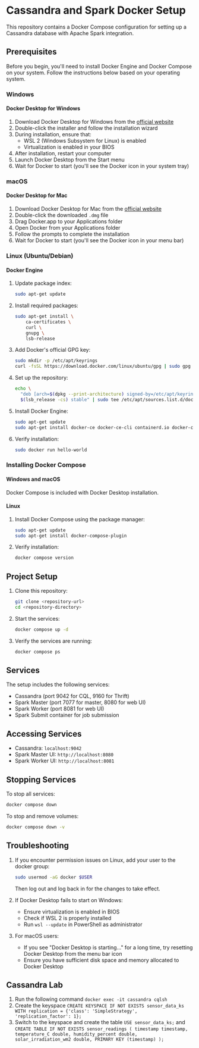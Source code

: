 # Cassandra and Spark Docker Setup

This repository contains a Docker Compose configuration for setting up a Cassandra database with Apache Spark integration.

## Prerequisites

Before you begin, you'll need to install Docker Engine and Docker Compose on your system. Follow the instructions below based on your operating system.

### Windows

#### Docker Desktop for Windows
1. Download Docker Desktop for Windows from the [official website](https://www.docker.com/products/docker-desktop)
2. Double-click the installer and follow the installation wizard
3. During installation, ensure that:
   - WSL 2 (Windows Subsystem for Linux) is enabled
   - Virtualization is enabled in your BIOS
4. After installation, restart your computer
5. Launch Docker Desktop from the Start menu
6. Wait for Docker to start (you'll see the Docker icon in your system tray)

### macOS

#### Docker Desktop for Mac
1. Download Docker Desktop for Mac from the [official website](https://www.docker.com/products/docker-desktop)
2. Double-click the downloaded `.dmg` file
3. Drag Docker.app to your Applications folder
4. Open Docker from your Applications folder
5. Follow the prompts to complete the installation
6. Wait for Docker to start (you'll see the Docker icon in your menu bar)

### Linux (Ubuntu/Debian)

#### Docker Engine
1. Update package index:
   ```bash
   sudo apt-get update
   ```
2. Install required packages:
   ```bash
   sudo apt-get install \
       ca-certificates \
       curl \
       gnupg \
       lsb-release
   ```
3. Add Docker's official GPG key:
   ```bash
   sudo mkdir -p /etc/apt/keyrings
   curl -fsSL https://download.docker.com/linux/ubuntu/gpg | sudo gpg --dearmor -o /etc/apt/keyrings/docker.gpg
   ```
4. Set up the repository:
   ```bash
   echo \
     "deb [arch=$(dpkg --print-architecture) signed-by=/etc/apt/keyrings/docker.gpg] https://download.docker.com/linux/ubuntu \
     $(lsb_release -cs) stable" | sudo tee /etc/apt/sources.list.d/docker.list > /dev/null
   ```
5. Install Docker Engine:
   ```bash
   sudo apt-get update
   sudo apt-get install docker-ce docker-ce-cli containerd.io docker-compose-plugin
   ```
6. Verify installation:
   ```bash
   sudo docker run hello-world
   ```

### Installing Docker Compose

#### Windows and macOS
Docker Compose is included with Docker Desktop installation.

#### Linux
1. Install Docker Compose using the package manager:
   ```bash
   sudo apt-get update
   sudo apt-get install docker-compose-plugin
   ```
2. Verify installation:
   ```bash
   docker compose version
   ```

## Project Setup

1. Clone this repository:
   ```bash
   git clone <repository-url>
   cd <repository-directory>
   ```

2. Start the services:
   ```bash
   docker compose up -d
   ```

3. Verify the services are running:
   ```bash
   docker compose ps
   ```

## Services

The setup includes the following services:
- Cassandra (port 9042 for CQL, 9160 for Thrift)
- Spark Master (port 7077 for master, 8080 for web UI)
- Spark Worker (port 8081 for web UI)
- Spark Submit container for job submission

## Accessing Services

- Cassandra: `localhost:9042`
- Spark Master UI: `http://localhost:8080`
- Spark Worker UI: `http://localhost:8081`

## Stopping Services

To stop all services:
```bash
docker compose down
```

To stop and remove volumes:
```bash
docker compose down -v
```

## Troubleshooting

1. If you encounter permission issues on Linux, add your user to the docker group:
   ```bash
   sudo usermod -aG docker $USER
   ```
   Then log out and log back in for the changes to take effect.

2. If Docker Desktop fails to start on Windows:
   - Ensure virtualization is enabled in BIOS
   - Check if WSL 2 is properly installed
   - Run `wsl --update` in PowerShell as administrator

3. For macOS users:
   - If you see "Docker Desktop is starting..." for a long time, try resetting Docker Desktop from the menu bar icon
   - Ensure you have sufficient disk space and memory allocated to Docker Desktop 


## Cassandra Lab
1. Run the following command
    `docker exec -it cassandra cqlsh`
2. Create the keyspace
    `CREATE KEYSPACE IF NOT EXISTS sensor_data_ks WITH replication = {'class': 'SimpleStrategy', 'replication_factor': 1};`
3. Switch to the keyspace and create the table
    `USE sensor_data_ks;`
    and
    `CREATE TABLE IF NOT EXISTS sensor_readings (
    timestamp timestamp,
    temperature_C double,
    humidity_percent double,
    solar_irradiation_wm2 double,
    PRIMARY KEY (timestamp)
    );`